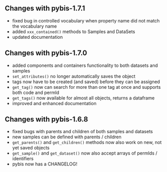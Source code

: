 ## Changes with pybis-1.7.1

* fixed bug in controlled vocabulary when property name did not match the vocabulary name
* added `xxx_contained()` methods to Samples and DataSets
* updated documentation


## Changes with pybis-1.7.0

* added components and containers functionality to both datasets and samples
* `set_attributes()` no longer automatically saves the object
* tags now have to be created (and saved) before they can be assigned
* `get_tag()` now can search for more than one tag at once and supports both code and permId
* `get_tags()` now available for almost all objects, returns a dataframe
* improved and enhanced documentation


## Changes with pybis-1.6.8

* fixed bugs with parents and children of both samples and datasets
* new samples can be defined with parents / children
* `get_parents()` and `get_children()` methods now also work on new, not yet saved objects
* `get_sample()` and `get_dataset()` now also accept arrays of permIds / identifiers
* pybis now has a CHANGELOG!

